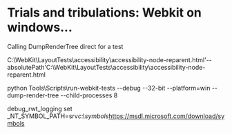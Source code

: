 [//]: # ( spellcheck-language en )

# Trials and tribulations: Webkit on windows...



Calling DumpRenderTree direct for a test

C:\WebKit\LayoutTests\accessibility\accessibility-node-reparent.html'--absolutePath'C:\WebKit\LayoutTests\accessibility\accessibility-node-reparent.html


python Tools\Scripts\run-webkit-tests --debug --32-bit --platform=win --dump-render-tree --child-processes 8

debug_rwt_logging
set _NT_SYMBOL_PATH=srv*c:\symbols*https://msdl.microsoft.com/download/symbols